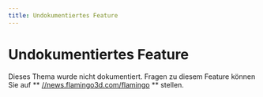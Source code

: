 ```yaml
---
title: Undokumentiertes Feature
---
```



# Undokumentiertes Feature
Dieses Thema wurde nicht dokumentiert.
Fragen zu diesem Feature können Sie auf ** [//news.flamingo3d.com/flamingo](flamingo) ** stellen.